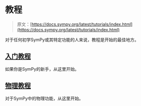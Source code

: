 # 教程

> 原文：[https://docs.sympy.org/latest/tutorials/index.html](https://docs.sympy.org/latest/tutorials/index.html)

对于任何初学SymPy或其特定功能的人来说，教程是开始的最佳地方。

## [入门教程](intro-tutorial/index.html#intro-tutorial)

如果你是SymPy的新手，从这里开始。

## [物理教程](physics/index.html#physics-tutorials)

对于SymPy中的物理功能，从这里开始。
